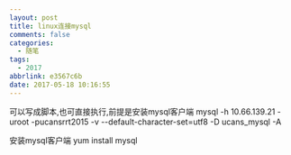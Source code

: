 ```yaml
---
layout: post
title: linux连接mysql
comments: false
categories:
  - 随笔
tags:
  - 2017
abbrlink: e3567c6b
date: 2017-05-18 10:16:55
---
```


可以写成脚本,也可直接执行,前提是安装mysql客户端
mysql -h 10.66.139.21 -uroot -pucansrrt2015 -v --default-character-set=utf8 -D ucans_mysql -A

安装mysql客户端
yum install mysql

